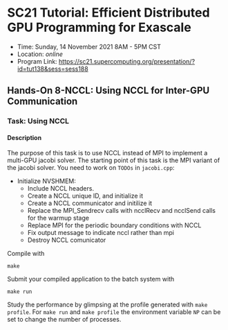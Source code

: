 # SC21 Tutorial: Efficient Distributed GPU Programming for Exascale

-   Time: Sunday, 14 November 2021 8AM - 5PM CST
-   Location: *online*
-   Program Link: https://sc21.supercomputing.org/presentation/?id=tut138&sess=sess188


## Hands-On 8-NCCL: Using NCCL for Inter-GPU Communication

### Task: Using NCCL

#### Description

The purpose of this task is to use NCCL instead of MPI to implement a multi-GPU jacobi solver. The starting point of this task is the MPI variant of the jacobi solver. You need to work on `TODOs` in `jacobi.cpp`:

- Initialize NVSHMEM:
  - Include NCCL headers.
  - Create a NCCL unique ID, and initialize it
  - Create a NCCL communicator and initilize it
  - Replace the MPI\_Sendrecv calls with ncclRecv and ncclSend calls for the warmup stage
  - Replace MPI for the periodic boundary conditions with NCCL 
  - Fix output message to indicate nccl rather than mpi
  - Destroy NCCL comunicator

Compile with

``` {.bash}
make
```

Submit your compiled application to the batch system with

``` {.bash}
make run
```

Study the performance by glimpsing at the profile generated with
`make profile`. For `make run` and `make profile` the environment variable `NP` can be set to change the number of processes.

